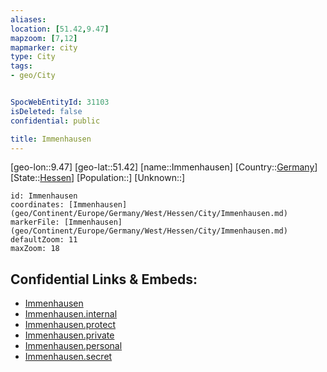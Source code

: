 ```yaml
---
aliases: 
location: [51.42,9.47]
mapzoom: [7,12] 
mapmarker: city 
type: City
tags:
- geo/City


SpocWebEntityId: 31103
isDeleted: false
confidential: public

title: Immenhausen
---
```

[geo-lon::9.47]
[geo-lat::51.42]
[name::Immenhausen]
[Country::[Germany](geo/Continent/Europe/Germany.md)]
[State::[Hessen](geo/Continent/Europe/Germany/West/Hessen.md)]
[Population::]
[Unknown::]


```leaflet
id: Immenhausen
coordinates: [Immenhausen](geo/Continent/Europe/Germany/West/Hessen/City/Immenhausen.md)
markerFile: [Immenhausen](geo/Continent/Europe/Germany/West/Hessen/City/Immenhausen.md)
defaultZoom: 11 
maxZoom: 18
```


## Confidential Links & Embeds: 
- [Immenhausen](../../../../../../../../_public/geo/Continent/Europe/Germany/West/Hessen/City/Immenhausen.md) 
- [Immenhausen.internal](../../../../../../../../_internal/geo/Continent/Europe/Germany/West/Hessen/City/Immenhausen.internal.md) 
- [Immenhausen.protect](../../../../../../../../_protect/geo/Continent/Europe/Germany/West/Hessen/City/Immenhausen.protect.md) 
- [Immenhausen.private](../../../../../../../../_private/geo/Continent/Europe/Germany/West/Hessen/City/Immenhausen.private.md) 
- [Immenhausen.personal](../../../../../../../../_personal/geo/Continent/Europe/Germany/West/Hessen/City/Immenhausen.personal.md) 
- [Immenhausen.secret](../../../../../../../../_secret/geo/Continent/Europe/Germany/West/Hessen/City/Immenhausen.secret.md) 

